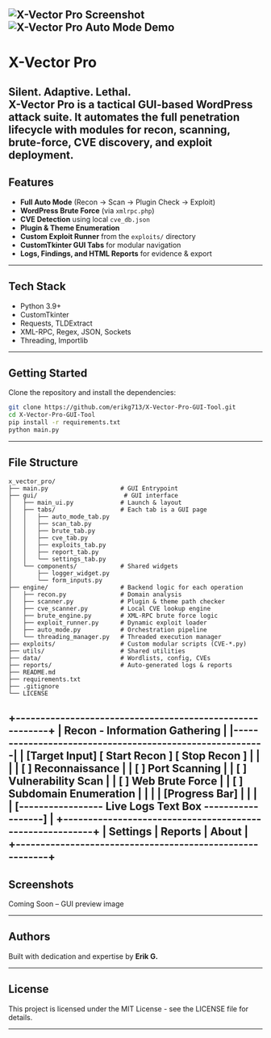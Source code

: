 ![X-Vector Pro Screenshot](docs/screenshot-dark.png)
![X-Vector Pro Auto Mode Demo](docs/demo-auto-mode.gif)
---

# X-Vector Pro

**Silent. Adaptive. Lethal.**  
X-Vector Pro is a tactical GUI-based WordPress attack suite. It automates the full penetration lifecycle with modules for recon, scanning, brute-force, CVE discovery, and exploit deployment.
---

## Features

- **Full Auto Mode** (Recon → Scan → Plugin Check → Exploit)
- **WordPress Brute Force** (via `xmlrpc.php`)
- **CVE Detection** using local `cve_db.json`
- **Plugin & Theme Enumeration**
- **Custom Exploit Runner** from the `exploits/` directory
- **CustomTkinter GUI Tabs** for modular navigation
- **Logs, Findings, and HTML Reports** for evidence & export
---

## Tech Stack

- Python 3.9+
- CustomTkinter
- Requests, TLDExtract
- XML-RPC, Regex, JSON, Sockets
- Threading, Importlib
---

## Getting Started

Clone the repository and install the dependencies:

```bash
git clone https://github.com/erikg713/X-Vector-Pro-GUI-Tool.git
cd X-Vector-Pro-GUI-Tool
pip install -r requirements.txt
python main.py
```
---

## File Structure

```
x_vector_pro/
├── main.py                    # GUI Entrypoint
├── gui/                        # GUI interface
│   ├── main_ui.py             # Launch & layout
│   ├── tabs/                  # Each tab is a GUI page
│   │   ├── auto_mode_tab.py
│   │   ├── scan_tab.py
│   │   ├── brute_tab.py
│   │   ├── cve_tab.py
│   │   ├── exploits_tab.py
│   │   ├── report_tab.py
│   │   └── settings_tab.py
│   └── components/            # Shared widgets
│       ├── logger_widget.py
│       └── form_inputs.py
├── engine/                    # Backend logic for each operation
│   ├── recon.py               # Domain analysis
│   ├── scanner.py             # Plugin & theme path checker
│   ├── cve_scanner.py         # Local CVE lookup engine
│   ├── brute_engine.py        # XML-RPC brute force logic
│   ├── exploit_runner.py      # Dynamic exploit loader
│   ├── auto_mode.py           # Orchestration pipeline
│   └── threading_manager.py   # Threaded execution manager
├── exploits/                  # Custom modular scripts (CVE-*.py)
├── utils/                     # Shared utilities
├── data/                      # Wordlists, config, CVEs
├── reports/                   # Auto-generated logs & reports
├── README.md
├── requirements.txt
├── .gitignore
└── LICENSE
```
+---------------------------------------------------------+
| Recon - Information Gathering                           |
|---------------------------------------------------------|
| [Target Input]         [ Start Recon ] [ Stop Recon ]   |
|                                                           |
| [ ] Reconnaissance                                        |
| [ ] Port Scanning                                         |
| [ ] Vulnerability Scan                                    |
| [ ] Web Brute Force                                       |
| [ ] Subdomain Enumeration                                 |
|                                                           |
| [Progress Bar]                                            |
|                                                           |
| [----------------- Live Logs Text Box ------------------] |
+---------------------------------------------------------+
| Settings | Reports | About                                |
+---------------------------------------------------------+
---

## Screenshots

Coming Soon – GUI preview image

---

## Authors

Built with dedication and expertise by **Erik G.**

---

## License

This project is licensed under the MIT License - see the LICENSE file for details.

---
